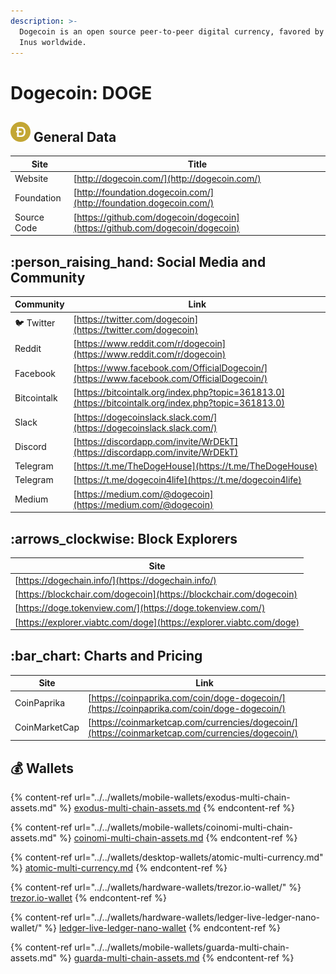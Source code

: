 ```yaml
---
description: >-
  Dogecoin is an open source peer-to-peer digital currency, favored by Shiba
  Inus worldwide.
---
```


# Dogecoin: DOGE

## <img src="../../.gitbook/assets/doge.png" alt="" data-size="original"> General Data

| Site        | Title                                                                        |
| ----------- | ---------------------------------------------------------------------------- |
| Website     | [http://dogecoin.com/](http://dogecoin.com/)                                 |
| Foundation  | [http://foundation.dogecoin.com/](http://foundation.dogecoin.com/)           |
| Source Code | [https://github.com/dogecoin/dogecoin](https://github.com/dogecoin/dogecoin) |

## :person\_raising\_hand: Social Media and Community

| Community      | Link                                                                                                 |
| -------------- | ---------------------------------------------------------------------------------------------------- |
| :bird: Twitter | [https://twitter.com/dogecoin](https://twitter.com/dogecoin)                                         |
| Reddit         | [https://www.reddit.com/r/dogecoin](https://www.reddit.com/r/dogecoin)                               |
| Facebook       | [https://www.facebook.com/OfficialDogecoin/](https://www.facebook.com/OfficialDogecoin/)             |
| Bitcointalk    | [https://bitcointalk.org/index.php?topic=361813.0](https://bitcointalk.org/index.php?topic=361813.0) |
| Slack          | [https://dogecoinslack.slack.com/](https://dogecoinslack.slack.com/)                                 |
| Discord        | [https://discordapp.com/invite/WrDEkT](https://discordapp.com/invite/WrDEkT)                         |
| Telegram       | [https://t.me/TheDogeHouse](https://t.me/TheDogeHouse)                                               |
| Telegram       | [https://t.me/dogecoin4life](https://t.me/dogecoin4life)                                             |
| Medium         | [https://medium.com/@dogecoin](https://medium.com/@dogecoin)                                         |

## :arrows\_clockwise: Block Explorers

| Site                                                                 |
| -------------------------------------------------------------------- |
| [https://dogechain.info/](https://dogechain.info/)                   |
| [https://blockchair.com/dogecoin](https://blockchair.com/dogecoin)   |
| [https://doge.tokenview.com/](https://doge.tokenview.com/)           |
| [https://explorer.viabtc.com/doge](https://explorer.viabtc.com/doge) |

## :bar\_chart: Charts and Pricing

| Site          | Link                                                                                             |
| ------------- | ------------------------------------------------------------------------------------------------ |
| CoinPaprika   | [https://coinpaprika.com/coin/doge-dogecoin/](https://coinpaprika.com/coin/doge-dogecoin/)       |
| CoinMarketCap | [https://coinmarketcap.com/currencies/dogecoin/](https://coinmarketcap.com/currencies/dogecoin/) |

## :moneybag: Wallets

{% content-ref url="../../wallets/mobile-wallets/exodus-multi-chain-assets.md" %}
[exodus-multi-chain-assets.md](../../wallets/mobile-wallets/exodus-multi-chain-assets.md)
{% endcontent-ref %}

{% content-ref url="../../wallets/mobile-wallets/coinomi-multi-chain-assets.md" %}
[coinomi-multi-chain-assets.md](../../wallets/mobile-wallets/coinomi-multi-chain-assets.md)
{% endcontent-ref %}

{% content-ref url="../../wallets/desktop-wallets/atomic-multi-currency.md" %}
[atomic-multi-currency.md](../../wallets/desktop-wallets/atomic-multi-currency.md)
{% endcontent-ref %}

{% content-ref url="../../wallets/hardware-wallets/trezor.io-wallet/" %}
[trezor.io-wallet](../../wallets/hardware-wallets/trezor.io-wallet/)
{% endcontent-ref %}

{% content-ref url="../../wallets/hardware-wallets/ledger-live-ledger-nano-wallet/" %}
[ledger-live-ledger-nano-wallet](../../wallets/hardware-wallets/ledger-live-ledger-nano-wallet/)
{% endcontent-ref %}

{% content-ref url="../../wallets/mobile-wallets/guarda-multi-chain-assets.md" %}
[guarda-multi-chain-assets.md](../../wallets/mobile-wallets/guarda-multi-chain-assets.md)
{% endcontent-ref %}
